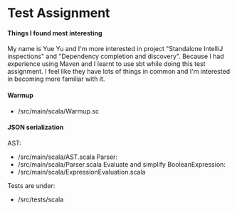 # Test Assignment

#### Things I found most interesting
My name is Yue Yu and I'm more interested in project "Standalone IntelliJ inspections" and "Dependency completion and discovery". Because I had experience using Maven and I learnt to use sbt while doing this test assignment. I feel like they have lots of things in common and I'm interested in becoming more familiar with it.

#### Warmup
* /src/main/scala/Warmup.sc

#### JSON serialization

AST:
* /src/main/scala/AST.scala
Parser:
* /src/main/scala/Parser.scala
Evaluate and simplify BooleanExpression:
* /src/main/scala/ExpressionEvaluation.scala

Tests are under:
* /src/tests/scala
